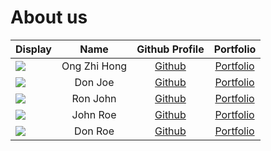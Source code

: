 # About us

Display |     Name     | Github Profile | Portfolio 
--------|:------------:|:--------------:|:---------:
![](https://media-exp1.licdn.com/dms/image/C4D03AQEgXrNsrc1T3Q/profile-displayphoto-shrink_800_800/0/1663228347339?e=1669852800&v=beta&t=V0fWQzHp9qeiD3inauUaj8j2CE8MFb_5w_aS7rKcDnM) | Ong Zhi Hong | [Github](https://github.com/helpdesk1234) | [Portfolio](linkedin.com/in/ongzhihong)
![](https://via.placeholder.com/100.png?text=Photo) |   Don Joe    | [Github](https://github.com/) | [Portfolio](docs/team/johndoe.md)
![](https://via.placeholder.com/100.png?text=Photo) |   Ron John   | [Github](https://github.com/) | [Portfolio](docs/team/johndoe.md)
![](https://via.placeholder.com/100.png?text=Photo) |   John Roe   | [Github](https://github.com/) | [Portfolio](docs/team/johndoe.md)
![](https://via.placeholder.com/100.png?text=Photo) |   Don Roe    | [Github](https://github.com/) | [Portfolio](docs/team/johndoe.md)
